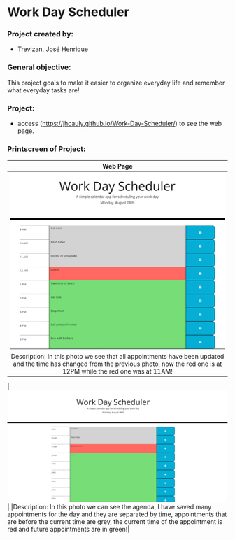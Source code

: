 # Work Day Scheduler

### Project created by:
- Trevizan, José Henrique

### General objective: 
This project goals to make it easier to organize everyday life and remember what everyday tasks are!


### Project:
- access (https://jhcauly.github.io/Work-Day-Scheduler/) to see the web page.

### Printscreen of Project:

| **Web Page** |
| :---: |
| <img src="https://github.com/jhcauly/Work-Day-Scheduler/blob/main/assets/img/new%20hora.png?raw=true" width="600"> |
|Description: In this photo we see that all appointments have been updated and the time has changed from the previous photo, now the red one is at 12PM while the red one was at 11AM! |

| <img src="https://github.com/jhcauly/Work-Day-Scheduler/blob/main/assets/img/pagina.png?raw=true" width="600">|
|Description: In this photo we can see the agenda, I have saved many appointments for the day and they are separated by time, appointments that are before the current time are grey, the current time of the appointment is red and future appointments are in green!|

